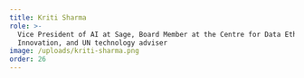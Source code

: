```yaml
---
title: Kriti Sharma
role: >-
  Vice President of AI at Sage, Board Member at the Centre for Data Ethics and
  Innovation, and UN technology adviser
image: /uploads/kriti-sharma.png
order: 26
---
```


